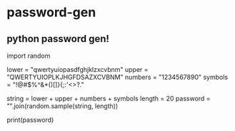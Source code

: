 # password-gen
python password gen!
-----------------------------------
import random

lower = "qwertyuiopasdfghjklzxcvbnm"
upper = "QWERTYUIOPLKJHGFDSAZXCVBNM"
numbers = "1234567890"
symbols = "!@#$%^&*()[]}{;:'<>?."

string = lower + upper + numbers + symbols
length = 20
password = "".join(random.sample(string, length))

print(password)
